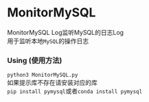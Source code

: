 # MonitorMySQL  
MonitorMySQL Log监听MySQL的日志Log  
用于监听本地`MySQL`的操作日志  
### Using (使用方法)
`python3 MonitorMySQL.py`  
如果提示库不存在请安装对应的库  
`pip install pymysql`或者`conda install pymysql`  

